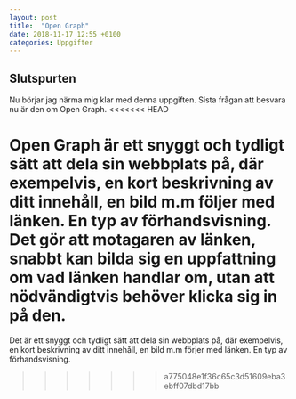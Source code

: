 ```yaml
---
layout: post
title:  "Open Graph"
date: 2018-11-17 12:55 +0100
categories: Uppgifter
---
```


## Slutspurten

Nu börjar jag närma mig klar med denna uppgiften. Sista frågan att besvara nu är den om Open Graph.
<<<<<<< HEAD

Open Graph är ett snyggt och tydligt sätt att dela sin webbplats på, där exempelvis, en kort beskrivning av ditt innehåll, en bild m.m följer med länken. En typ av förhandsvisning. Det gör att motagaren av länken, snabbt kan bilda sig en uppfattning om vad länken
handlar om, utan att nödvändigtvis behöver klicka sig in på den.
=======
Det är ett snyggt och tydligt sätt att dela sin webbplats på, där exempelvis, en kort beskrivning av ditt innehåll, en bild m.m förjer
med länken. En typ av förhandsvisning.
>>>>>>> a775048e1f36c65c3d51609eba3ebff07dbd17bb
